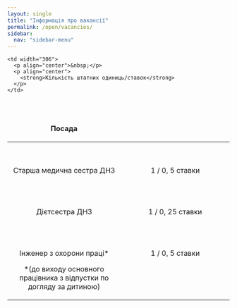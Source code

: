 ```yaml
---
layout: single
title: "Інформація про вакансії"
permalink: /open/vacancies/
sidebar:
  nav: "sidebar-menu"
---
```


<table width="642" cellspacing="0" cellpadding="7">
<thead>
  <tr valign="top">
    <td width="306" height="49">
      <p align="center">&nbsp;</p>
      <p align="center"><strong>Посада</strong></p>
    </td>

    <td width="306">
      <p align="center">&nbsp;</p>
      <p align="center">
        <strong>Кількість штатних одиниць/ставок</strong>
      </p>
    </td>
  </tr>
</thead>

<tbody>
  <tr valign="top">
  <td width="306" height="50">
  <p align="center">&nbsp;</p>
  <p align="center">Старша медична сестра ДНЗ</p>
  </td>
  <td width="306">
  <p align="center">&nbsp;</p>
  <p align="center">1 / 0, 5 ставки</p>
  </td>
  </tr>
  <tr valign="top">
  <td width="306" height="50">
  <p align="center">&nbsp;</p>
  <p align="center">Дієтсестра ДНЗ</p>
  </td>
  <td width="306">
  <p align="center">&nbsp;</p>
  <p align="center">1 / 0, 25 ставки</p>
  </td>
  </tr>
  <tr valign="top">
  <td width="306" height="49">
  <p align="center">&nbsp;</p>
  <p align="center">Інженер з охорони праці*</p>
  <p align="center">*(до виходу основного працівника з відпустки по догляду за дитиною)</p>
  </td>
  <td width="306">
  <p align="center">&nbsp;</p>
  <p align="center">1 / 0, 5 ставки</p>
  </td>
  </tr>
</tbody>
</table>

